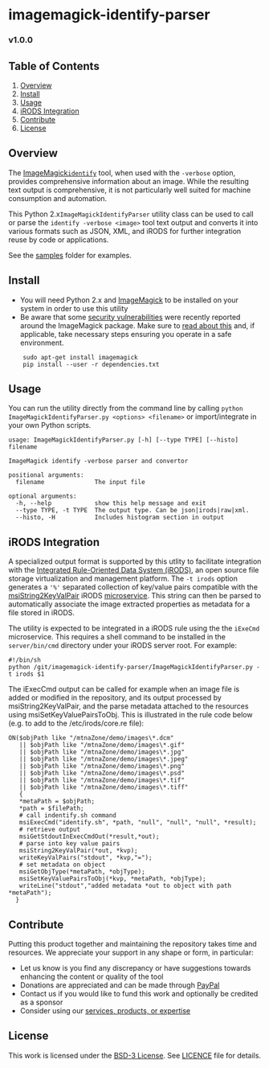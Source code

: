 # imagemagick-identify-parser

### v1.0.0

## Table of Contents
1. [Overview](#overview)
2. [Install](#install)
2. [Usage](#usage)
3. [iRODS Integration](#irods)
4. [Contribute](#contribute)
5. [License](#license)

<a name="overview"></a>
## Overview
The [ImageMagick](http://imagemagick.org)[`identify`](http://imagemagick.org/script/identify.php) tool, when used with the `-verbose` option, provides comprehensive information about an image. While the resulting text output is comprehensive, it is not particularly well suited for machine consumption and automation.

This Python 2.x`ImageMagickIdentifyParser` utility class can be used to call or parse the `identify -verbose <image>` tool text output and converts it into various formats such as JSON, XML, and iRODS for further integration reuse by code or applications.

See the [samples](samples) folder for examples.

<a name="install"></a>
## Install

*  You will need Python 2.x and [ImageMagick](http://imagemagick.org) to be installed on your system in order to use this utility
*  Be aware that some [security vulnerabilities](https://imagetragick.com/) were recently reported around the ImageMagick package. Make sure to [read about this](https://imagetragick.com/) and, if applicable, take necessary steps ensuring you operate in a safe environment.

```
    sudo apt-get install imagemagick
    pip install --user -r dependencies.txt
```

<a name="usage"></a>
## Usage
You can run the utility directly from the command line by calling `python ImageMagickIdentifyParser.py <options> <filename>` or import/integrate in your own Python scripts.

```
usage: ImageMagickIdentifyParser.py [-h] [--type TYPE] [--histo] filename

ImageMagick identify -verbose parser and convertor

positional arguments:
  filename              The input file

optional arguments:
  -h, --help            show this help message and exit
  --type TYPE, -t TYPE  The output type. Can be json|irods|raw|xml.
  --histo, -H           Includes histogram section in output
```

<a name="irods"></a>
## iRODS Integration
A specialized output format is supported by this utlity to facilitate integration with the [Integrated Rule-Oriented Data System (iRODS)]((http://www.irods.org)), an open source file storage virtualization and management platform. The `-t irods` option generates a `'%'` separated collection of key/value pairs compatible with the [msiString2KeyValPair](https://docs.irods.org/master/doxygen/keyValPairMS_8cpp.html#a91bf18da4b5141987c72b485595d4d87) iRODS [microservice](https://docs.irods.org/master/doxygen/). This string can then be parsed to automatically associate the image extracted properties as metadata for a file stored in iRODS.

The utility is expected to be integrated in a iRODS rule using the the `iExeCmd` microservice. This requires a shell command to be installed in the `server/bin/cmd` directory under your iRODS server root. For example:

```
#!/bin/sh
python /git/imagemagick-identify-parser/ImageMagickIdentifyParser.py -t irods $1
```

The iExecCmd output can be called for example when an image file is added or modified in the repository, and its output processed by msiString2KeyValPair, and the parse metadata attached to the resources using msiSetKeyValuePairsToObj. This is illustrated in the rule code below (e.g. to add to the /etc/irods/core.re file):

```
ON($objPath like "/mtnaZone/demo/images\*.dcm" 
   || $objPath like "/mtnaZone/demo/images\*.gif"
   || $objPath like "/mtnaZone/demo/images\*.jpg"
   || $objPath like "/mtnaZone/demo/images\*.jpeg"
   || $objPath like "/mtnaZone/demo/images\*.png"
   || $objPath like "/mtnaZone/demo/images\*.psd"
   || $objPath like "/mtnaZone/demo/images\*.tif"
   || $objPath like "/mtnaZone/demo/images\*.tiff"
   {
   *metaPath = $objPath;
   *path = $filePath;
   # call indentify.sh command
   msiExecCmd("identify.sh", *path, "null", "null", "null", *result);
   # retrieve output
   msiGetStdoutInExecCmdOut(*result,*out);
   # parse into key value pairs
   msiString2KeyValPair(*out, *kvp);
   writeKeyValPairs("stdout", *kvp,"=");
   # set metadata on object
   msiGetObjType(*metaPath, *objType);
   msiSetKeyValuePairsToObj(*kvp, *metaPath, *objType);
   writeLine("stdout","added metadata *out to object with path *metaPath");
  }
```

<a name="contribute"></a>
## Contribute
Putting this product together and maintaining the repository takes time and resources. We appreciate your support in any shape or form, in particular:

* Let us know is you find any discrepancy or have suggestions towards enhancing the content or quality of the tool
* Donations are appreciated and can be made through [PayPal](https://www.paypal.com/cgi-bin/webscr?cmd=_s-xclick&hosted_button_id=GKAYVJSBLN92E)
* Contact us if you would like to fund this work and optionally be credited as a sponsor
* Consider using our [services, products, or expertise](http://www.mtna.us)

<a name="license"></a>
## License
This work is licensed under the [BSD-3 License](https://opensource.org/licenses/BSD-3-Clause). See [LICENCE](LICENSE) file for details.
